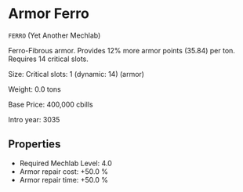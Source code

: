 # Armor Ferro

`FERRO` (Yet Another Mechlab)

Ferro-Fibrous armor. Provides 12% more armor points (35.84) per ton. Requires 14 critical slots.

Size: Critical slots: 1 (dynamic: 14) (armor)

Weight: 0.0 tons

Base Price: 400,000 cbills

Intro year: 3035

## Properties
* Required Mechlab Level: 4.0 
* Armor repair cost: +50.0 %
* Armor repair time: +50.0 %
